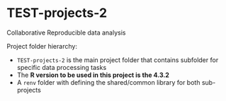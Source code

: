 # TEST-projects-2
 Collaborative Reproducible data analysis
 
Project folder hierarchy:
+ `TEST-projects-2` is the main project folder that contains subfolder for specific data processing tasks
+ The __R version to be used in this project is the 4.3.2__
+ A `renv` folder with defining the shared/common library for both sub-projects




<!-- + the file `0-packrat-initialize.R` that has been created by Filippo Ferrario at the beginning to initialize the library -->

